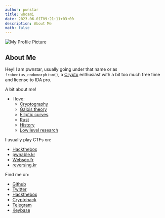 ```yaml
---
author: pwnstar
title: whoami
date: 2023-06-01T09:21:11+03:00
description: About Me
math: false
---
```


![My Profile Picture](/images/OZGhirwx_400x400.jpg)


## About Me

Hey! I am pwnstar, usually going under that name or as ```frobenius_endomorphism()```, a [Crypto](https://cryptoisnotcryptocurrency.com/) enthusiast with a bit too much free time and license to IDA pro.

A bit about me!
  - I love:
      - [Cryptography](https://doc.sagemath.org/html/en/reference/cryptography/index.html)
      - [Galois theory](https://link.springer.com/book/10.1007/978-1-4612-0617-0)
      - [Elliptic curves](https://link.springer.com/book/10.1007/978-0-387-09494-6)
      - [Rust](https://www.rust-lang.org/)
      - [History](https://en.wikipedia.org/wiki/History_of_Israel#British_Mandate_of_Palestine_(1920%E2%80%931948))
      - [Low level research](https://github.com/gurugio/lowlevelprogramming-university)

I usually play CTFs on:
  - [Hackthebox](https://app.hackthebox.com)
  - [pwnable.kr](https://pwnable.kr/)
  - [Websec.fr](https://websec.fr/)
  - [reversing.kr](https://reversing.kr/)
    
Find me on: 
- [Github](https://github.com/pwnstar11)
- [Twitter](https://twitter.com/pwn0graphy1)
- [Hackthebox](https://app.hackthebox.com/users/1512237)
- [Cryptohack](https://cryptohack.org/user/catmeowcat/)
- [Telegram](https://t.me/sudorm1)
- [Keybase](https://keybase.io/pwnstar)